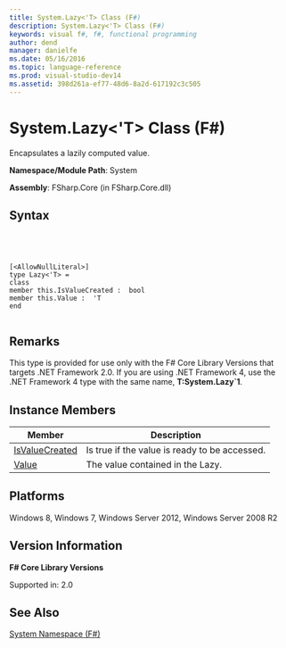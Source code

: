 ```yaml
---
title: System.Lazy<'T> Class (F#)
description: System.Lazy<'T> Class (F#)
keywords: visual f#, f#, functional programming
author: dend
manager: danielfe
ms.date: 05/16/2016
ms.topic: language-reference
ms.prod: visual-studio-dev14
ms.assetid: 398d261a-ef77-48d6-8a2d-617192c3c505 
---
```


# System.Lazy<'T> Class (F#)

Encapsulates a lazily computed value.

**Namespace/Module Path**: System

**Assembly**: FSharp.Core (in FSharp.Core.dll)


## Syntax



```




[<AllowNullLiteral>]
type Lazy<'T> =
class
member this.IsValueCreated :  bool
member this.Value :  'T
end


```





## Remarks
This type is provided for use only with the F# Core Library Versions that targets .NET Framework 2.0. If you are using .NET Framework 4, use the .NET Framework 4 type with the same name, **T:System.Lazy&#96;1**.


## Instance Members


|Member|Description|
|------|-----------|
|[IsValueCreated](http://msdn.microsoft.com/en-us/library/1e192d02-b3ad-4903-9d5b-e6af1d884c70)|Is true if the value is ready to be accessed.|
|[Value](http://msdn.microsoft.com/en-us/library/3ce0a337-a960-4464-bc19-7e70bf37d4db)|The value contained in the Lazy.|

## Platforms
Windows 8, Windows 7, Windows Server 2012, Windows Server 2008 R2


## Version Information
**F# Core Library Versions**

Supported in: 2.0




## See Also
[System Namespace &#40;F&#35;&#41;](System-Namespace-%5BFSharp%5D.md)

